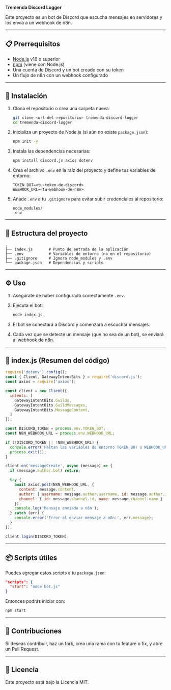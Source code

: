 **Tremenda Discord Logger**

Este proyecto es un bot de Discord que escucha mensajes en servidores y los envía a un webhook de n8n.

---

## 📋 Prerrequisitos

* [Node.js](https://nodejs.org/) v16 o superior
* [npm](https://www.npmjs.com/) (viene con Node.js)
* Una cuenta de Discord y un bot creado con su token
* Un flujo de n8n con un webhook configurado

---

## 🚀 Instalación

1. Clona el repositorio o crea una carpeta nueva:

   ```bash
   git clone <url-del-repositorio> tremenda-discord-logger
   cd tremenda-discord-logger
   ```

2. Inicializa un proyecto de Node.js (si aún no existe `package.json`):

   ```bash
   npm init -y
   ```

3. Instala las dependencias necesarias:

   ```bash
   npm install discord.js axios dotenv
   ```

4. Crea el archivo `.env` en la raíz del proyecto y define tus variables de entorno:

   ```dotenv
   TOKEN_BOT=<tu-token-de-discord>
   WEBHOOK_URL=<tu-webhook-de-n8n>
   ```

5. Añade `.env` a tu `.gitignore` para evitar subir credenciales al repositorio:

   ```gitignore
   node_modules/
   .env
   ```

---

## 🔧 Estructura del proyecto

```text
.
├── index.js       # Punto de entrada de la aplicación
├── .env           # Variables de entorno (no en el repositorio)
├── .gitignore     # Ignora node_modules y .env
└── package.json   # Dependencias y scripts
```

---

## ⚙️ Uso

1. Asegúrate de haber configurado correctamente `.env`.
2. Ejecuta el bot:

   ```bash
   node index.js
   ```
3. El bot se conectará a Discord y comenzará a escuchar mensajes.
4. Cada vez que se detecte un mensaje (que no sea de un bot), se enviará al webhook de n8n.

---

## 📄 index.js (Resumen del código)

```js
require('dotenv').config();
const { Client, GatewayIntentBits } = require('discord.js');
const axios = require('axios');

const client = new Client({
  intents: [
    GatewayIntentBits.Guilds,
    GatewayIntentBits.GuildMessages,
    GatewayIntentBits.MessageContent,
  ]
});

const DISCORD_TOKEN = process.env.TOKEN_BOT;
const N8N_WEBHOOK_URL = process.env.WEBHOOK_URL;

if (!DISCORD_TOKEN || !N8N_WEBHOOK_URL) {
  console.error('Faltan las variables de entorno TOKEN_BOT o WEBHOOK_URL');
  process.exit(1);
}

client.on('messageCreate', async (message) => {
  if (message.author.bot) return;

  try {
    await axios.post(N8N_WEBHOOK_URL, {
      content: message.content,
      author: { username: message.author.username, id: message.author.id },
      channel: { id: message.channel.id, name: message.channel.name }
    });
    console.log('Mensaje enviado a n8n');
  } catch (err) {
    console.error('Error al enviar mensaje a n8n:', err.message);
  }
});

client.login(DISCORD_TOKEN);
```

---

## 📦 Scripts útiles

Puedes agregar estos scripts a tu `package.json`:

```json
"scripts": {
  "start": "node bot.js"
}
```

Entonces podrás iniciar con:

```bash
npm start
```

---

## 🤝 Contribuciones

Si deseas contribuir, haz un fork, crea una rama con tu feature o fix, y abre un Pull Request.

---

## 📜 Licencia

Este proyecto está bajo la Licencia MIT.
